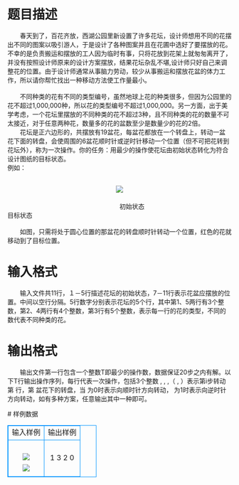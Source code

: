 # 

 
 # 题目描述 
<p>
　　春天到了，百花齐放，西湖公园里新设置了许多花坛，设计师想用不同的花摆出不同的图案以吸引游人，于是设计了各种图案并且在花圃中选好了要摆放的花。不幸的是负责搬运和摆放的工人因为临时有事，只将花放到花架上就匆匆离开了，并没有按照设计师原来的设计方案摆放，结果花坛杂乱不堪,设计师只好自己来调整花的位置。由于设计师通常从事脑力劳动，较少从事搬运和摆放花盆的体力工作，所以请你帮忙找出一种移动方法使工作量最小。<br><br>　　不同种类的花有不同的类型编号，虽然地球上花的种类很多，但因为公园里的花不超过1,000,000种，所以花的类型编号不超过1,000,000。另一方面，出于美学考虑，一个花坛里摆放的不同种类的花不超过3种，且不同种类的花的数量不可太接近，对于任意两种花，数量多的花的盆数至少是数量少的花的2倍。<br>　　花坛是正六边形的，共摆放有19盆花，每盆花都放在一个转盘上，转动一盆花下面的转盘，会使周围的6盆花顺时针或逆时针移动一个位置（但不可把花转到花坛外），称为一次操作。你的任务：用最少的操作使花坛由初始状态转化为符合设计图纸的目标状态。<br>例如： <br><br><center><img src="/source/joyoi/tyvj-3151/img/aHR0cDovL3d3dy5qb3lvaS5jbi9wcm9ibGVtL3R5dmotMzE1MS9wcm9ibGVtc19pbWFnZXMvMTQzOC8xLmJtcA==.bmp"></img></center>　　　 <br>　　　　　　　　　　　　　　　　　　初始状态　　　　　　　　　　　　　　目标状态<br><br>　　如图，只需将处于圆心位置的那盆花的转盘顺时针转动一个位置，红色的花就移动到了目标位置。<br></p> 

 
 # 输入格式 
<p>
　　输入文件共11行，１－5行描述花坛的初始状态，7－11行表示花盆应摆放的位置。中间以空行分隔。5行数字分别表示花坛的5个行，其中第1、5两行有3个整数，第2、4两行有4个整数，第3行有5个整数，表示每一行的花的类型，不同的数代表不同种类的花。</p> 

 
 # 输出格式 
<p>
　　输出文件第一行包含一个整数T即最少的操作数，数据保证20步之内有解。以下T行输出操作序列，每行代表一次操作，包括3个整数 , , ,（ , ）表示第i步转动第 行，第 盆花下的转盘，当 为0时表示向顺时针方向转动， 为1时表示向逆时针方向转动，如有多种方案，任意输出其中一种即可。</p> 
# 样例数据
<style>
        table,table tr th, table tr td { border:1px solid #0094ff; }
        table { width: 200px; min-height: 25px; line-height: 25px; text-align: center; border-collapse: collapse;}   
    </style>
<table>
	<tr>
		<td>输入样例</td>
		<td>输出样例</td>
	</tr>
<tr><td><br><img src="/source/joyoi/tyvj-3151/img/aHR0cDovL3d3dy5qb3lvaS5jbi9wcm9ibGVtL3R5dmotMzE1MS9wcm9ibGVtc19pbWFnZXMvMTQzOC8yLmJtcA==.bmp"></img>　
<br><img src="/source/joyoi/tyvj-3151/img/aHR0cDovL3d3dy5qb3lvaS5jbi9wcm9ibGVtL3R5dmotMzE1MS9wcm9ibGVtc19pbWFnZXMvMTQzOC8zLmJtcA==.bmp"></img>　</td><td>1
3 2 0
 </td></tr></table>
